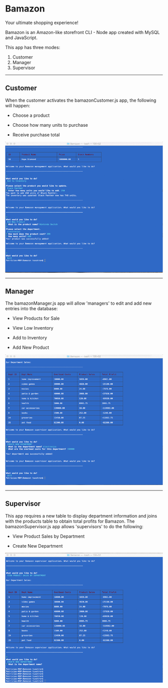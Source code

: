 # Bamazon

Your ultimate shopping experience!

Bamazon is an Amazon-like storefront CLI - Node app created with MySQL and JavaScript.

This app has three modes: 

1. Customer 
2. Manager
3. Supervisor

- - -

## Customer

When the customer activates the bamazonCustomer.js app, the following will happen:

* Choose a product

* Choose how many units to purchase

* Receive purchase total

![Image of Customer app](screenshots/nXzGGZFBHi.gif)

- - - 

## Manager

The bamazonManager.js app will allow 'managers' to edit and add new entries into the database:

* View Products for Sale

* View Low Inventory

* Add to Inventory

* Add New Product

![Image of Manager app](screenshots/ZsNshnIi05.gif)

- - - 

## Supervisor

This app requires a new table to display department information and joins with the products table to obtain total profits for Bamazon. The bamazonSupervisor.js app allows 'supervisors' to do the following:

* View Product Sales by Department

* Create New Department

![Image of Supervisor app](screenshots/KW1P0PGNGG.gif)
